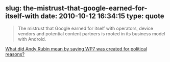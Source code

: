 slug: the-mistrust-that-google-earned-for-itself-with
date: 2010-10-12 16:34:15
type: quote
---

> The mistrust that Google earned for itself with operators, device vendors and potential content partners is rooted in its business model with Android.

[What did Andy Rubin mean by saying WP7 was created for political reasons?](http://www.asymco.com/2010/10/11/what-did-andy-rubin-mean-by-saying-wp7-was-created-for-political-reasons/)
